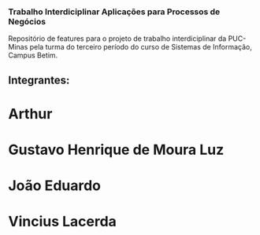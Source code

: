 ### Trabalho Interdiciplinar Aplicações para Processos de Negócios
Repositório de features para o projeto de trabalho interdiciplinar da PUC-Minas pela turma do terceiro período do curso de Sistemas de Informação, Campus Betim.

## Integrantes:

# Arthur
# Gustavo Henrique de Moura Luz
# João Eduardo
# Vincius Lacerda
#
#
